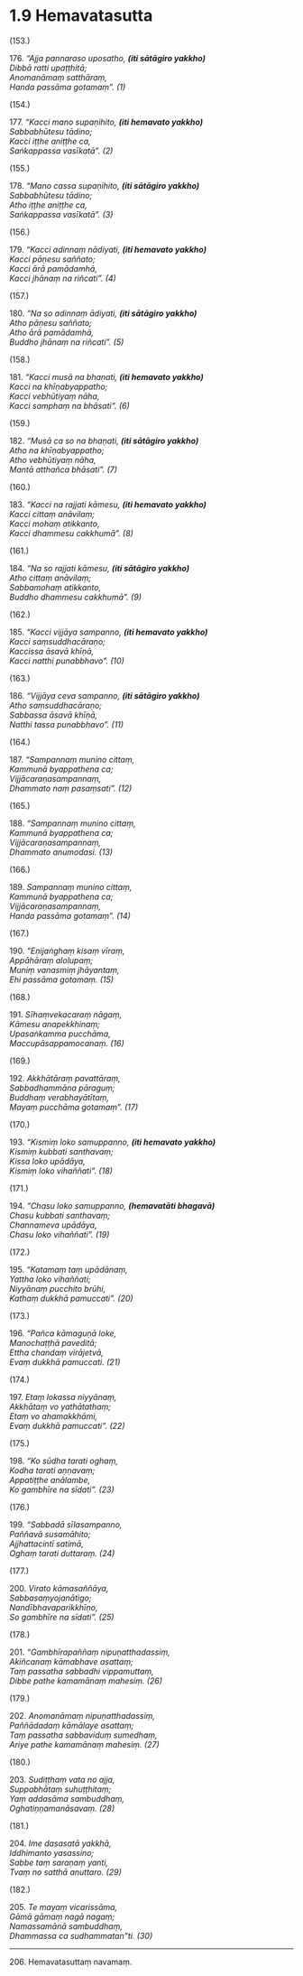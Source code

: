 # 1.9 Hemavatasutta

(153.)

176\. _“Ajja pannaraso uposatho, __(iti sātāgiro yakkho)___  
_Dibbā ratti upaṭṭhitā;_  
_Anomanāmaṃ satthāraṃ,_  
_Handa passāma gotamaṃ”. (1)_  

(154.)

177\. _“Kacci mano supaṇihito, __(iti hemavato yakkho)___  
_Sabbabhūtesu tādino;_  
_Kacci iṭṭhe aniṭṭhe ca,_  
_Saṅkappassa vasīkatā”. (2)_  

(155.)

178\. _“Mano cassa supaṇihito, __(iti sātāgiro yakkho)___  
_Sabbabhūtesu tādino;_  
_Atho iṭṭhe aniṭṭhe ca,_  
_Saṅkappassa vasīkatā”. (3)_  

(156.)

179\. _“Kacci adinnaṃ nādiyati, __(iti hemavato yakkho)___  
_Kacci pāṇesu saññato;_  
_Kacci ārā pamādamhā,_  
_Kacci jhānaṃ na riñcati”. (4)_  

(157.)

180\. _“Na so adinnaṃ ādiyati, __(iti sātāgiro yakkho)___  
_Atho pāṇesu saññato;_  
_Atho ārā pamādamhā,_  
_Buddho jhānaṃ na riñcati”. (5)_  

(158.)

181\. _“Kacci musā na bhaṇati, __(iti hemavato yakkho)___  
_Kacci na khīṇabyappatho;_  
_Kacci vebhūtiyaṃ nāha,_  
_Kacci samphaṃ na bhāsati”. (6)_  

(159.)

182\. _“Musā ca so na bhaṇati, __(iti sātāgiro yakkho)___  
_Atho na khīṇabyappatho;_  
_Atho vebhūtiyaṃ nāha,_  
_Mantā atthañca bhāsati”. (7)_  

(160.)

183\. _“Kacci na rajjati kāmesu, __(iti hemavato yakkho)___  
_Kacci cittaṃ anāvilaṃ;_  
_Kacci mohaṃ atikkanto,_  
_Kacci dhammesu cakkhumā”. (8)_  

(161.)

184\. _“Na so rajjati kāmesu, __(iti sātāgiro yakkho)___  
_Atho cittaṃ anāvilaṃ;_  
_Sabbamohaṃ atikkanto,_  
_Buddho dhammesu cakkhumā”. (9)_  

(162.)

185\. _“Kacci vijjāya sampanno, __(iti hemavato yakkho)___  
_Kacci saṃsuddhacāraṇo;_  
_Kaccissa āsavā khīṇā,_  
_Kacci natthi punabbhavo”. (10)_  

(163.)

186\. _“Vijjāya ceva sampanno, __(iti sātāgiro yakkho)___  
_Atho saṃsuddhacāraṇo;_  
_Sabbassa āsavā khīṇā,_  
_Natthi tassa punabbhavo”. (11)_  

(164.)

187\. _“Sampannaṃ munino cittaṃ,_  
_Kammunā byappathena ca;_  
_Vijjācaraṇasampannaṃ,_  
_Dhammato naṃ pasaṃsati”. (12)_  

(165.)

188\. _“Sampannaṃ munino cittaṃ,_  
_Kammunā byappathena ca;_  
_Vijjācaraṇasampannaṃ,_  
_Dhammato anumodasi. (13)_  

(166.)

189\. _Sampannaṃ munino cittaṃ,_  
_Kammunā byappathena ca;_  
_Vijjācaraṇasampannaṃ,_  
_Handa passāma gotamaṃ”. (14)_  

(167.)

190\. _“Eṇijaṅghaṃ kisaṃ vīraṃ,_  
_Appāhāraṃ alolupaṃ;_  
_Muniṃ vanasmiṃ jhāyantaṃ,_  
_Ehi passāma gotamaṃ. (15)_  

(168.)

191\. _Sīhaṃvekacaraṃ nāgaṃ,_  
_Kāmesu anapekkhinaṃ;_  
_Upasaṅkamma pucchāma,_  
_Maccupāsappamocanaṃ. (16)_  

(169.)

192\. _Akkhātāraṃ pavattāraṃ,_  
_Sabbadhammāna pāraguṃ;_  
_Buddhaṃ verabhayātītaṃ,_  
_Mayaṃ pucchāma gotamaṃ”. (17)_  

(170.)

193\. _“Kismiṃ loko samuppanno, __(iti hemavato yakkho)___  
_Kismiṃ kubbati santhavaṃ;_  
_Kissa loko upādāya,_  
_Kismiṃ loko vihaññati”. (18)_  

(171.)

194\. _“Chasu loko samuppanno, __(hemavatāti bhagavā)___  
_Chasu kubbati santhavaṃ;_  
_Channameva upādāya,_  
_Chasu loko vihaññati”. (19)_  

(172.)

195\. _“Katamaṃ taṃ upādānaṃ,_  
_Yattha loko vihaññati;_  
_Niyyānaṃ pucchito brūhi,_  
_Kathaṃ dukkhā pamuccati”. (20)_  

(173.)

196\. _“Pañca kāmaguṇā loke,_  
_Manochaṭṭhā paveditā;_  
_Ettha chandaṃ virājetvā,_  
_Evaṃ dukkhā pamuccati. (21)_  

(174.)

197\. _Etaṃ lokassa niyyānaṃ,_  
_Akkhātaṃ vo yathātathaṃ;_  
_Etaṃ vo ahamakkhāmi,_  
_Evaṃ dukkhā pamuccati”. (22)_  

(175.)

198\. _“Ko sūdha tarati oghaṃ,_  
_Kodha tarati aṇṇavaṃ;_  
_Appatiṭṭhe anālambe,_  
_Ko gambhīre na sīdati”. (23)_  

(176.)

199\. _“Sabbadā sīlasampanno,_  
_Paññavā susamāhito;_  
_Ajjhattacintī satimā,_  
_Oghaṃ tarati duttaraṃ. (24)_  

(177.)

200\. _Virato kāmasaññāya,_  
_Sabbasaṃyojanātigo;_  
_Nandībhavaparikkhīṇo,_  
_So gambhīre na sīdati”. (25)_  

(178.)

201\. _“Gambhīrapaññaṃ nipuṇatthadassiṃ,_  
_Akiñcanaṃ kāmabhave asattaṃ;_  
_Taṃ passatha sabbadhi vippamuttaṃ,_  
_Dibbe pathe kamamānaṃ mahesiṃ. (26)_  

(179.)

202\. _Anomanāmaṃ nipuṇatthadassiṃ,_  
_Paññādadaṃ kāmālaye asattaṃ;_  
_Taṃ passatha sabbaviduṃ sumedhaṃ,_  
_Ariye pathe kamamānaṃ mahesiṃ. (27)_  

(180.)

203\. _Sudiṭṭhaṃ vata no ajja,_  
_Suppabhātaṃ suhuṭṭhitaṃ;_  
_Yaṃ addasāma sambuddhaṃ,_  
_Oghatiṇṇamanāsavaṃ. (28)_  

(181.)

204\. _Ime dasasatā yakkhā,_  
_Iddhimanto yasassino;_  
_Sabbe taṃ saraṇaṃ yanti,_  
_Tvaṃ no satthā anuttaro. (29)_  

(182.)

205\. _Te mayaṃ vicarissāma,_  
_Gāmā gāmaṃ nagā nagaṃ;_  
_Namassamānā sambuddhaṃ,_  
_Dhammassa ca sudhammatan”ti. (30)_  

---

206\. Hemavatasuttaṃ navamaṃ.
